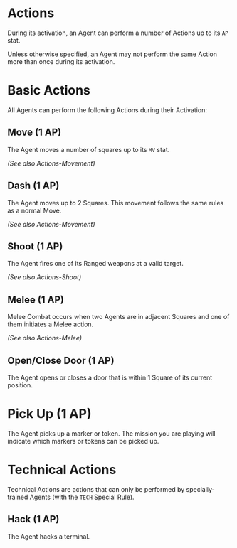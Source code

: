 # Actions

During its activation, an Agent can perform a number of Actions up to its `AP` stat.

Unless otherwise specified, an Agent may not perform the same Action more than once during its activation.

# Basic Actions

All Agents can perform the following Actions during their Activation:

## Move (1 AP)

The Agent moves a number of squares up to its `MV` stat. 

*(See also Actions-Movement)*

## Dash (1 AP)

The Agent moves up to 2 Squares. This movement follows the same rules as a normal Move.

*(See also Actions-Movement)*

## Shoot (1 AP)

The Agent fires one of its Ranged weapons at a valid target.

*(See also Actions-Shoot)*

## Melee (1 AP)

Melee Combat occurs when two Agents are in adjacent Squares and one of them initiates a Melee action.

*(See also Actions-Melee)*

## Open/Close Door (1 AP)

The Agent opens or closes a door that is within 1 Square of its current position.

# Pick Up (1 AP)

The Agent picks up a marker or token. The mission you are playing will indicate which markers or tokens can be picked up.

# Technical Actions

Technical Actions are actions that can only be performed by specially-trained Agents (with the `TECH` Special Rule).

## Hack (1 AP)

The Agent hacks a terminal.